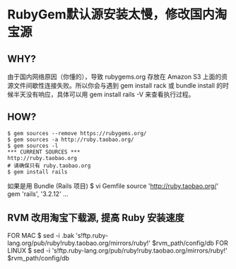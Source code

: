 # RubyGem默认源安装太慢，修改国内淘宝源

## WHY?
由于国内网络原因（你懂的），导致 rubygems.org 存放在 Amazon S3 上面的资源文件间歇性连接失败。所以你会与遇到 gem install rack 或 bundle install 的时候半天没有响应，具体可以用 gem install rails -V 来查看执行过程。
    
## HOW?
	$ gem sources --remove https://rubygems.org/
	$ gem sources -a http://ruby.taobao.org/
	$ gem sources -l
	*** CURRENT SOURCES ***
	http://ruby.taobao.org
	# 请确保只有 ruby.taobao.org
	$ gem install rails
    
如果是用 Bundle (Rails 项目)
	$ vi Gemfile
	source 'http://ruby.taobao.org/'
	gem 'rails', '3.2.12'
	...
    
## RVM 改用淘宝下载源, 提高 Ruby 安装速度
FOR MAC
	$ sed -i .bak 's!ftp.ruby-lang.org/pub/ruby!ruby.taobao.org/mirrors/ruby!' $rvm_path/config/db
FOR LINUX
	$ sed -i 's!ftp.ruby-lang.org/pub/ruby!ruby.taobao.org/mirrors/ruby!' $rvm_path/config/db